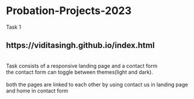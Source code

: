 # Probation-Projects-2023
Task 1
<h2>https://viditasingh.github.io/index.html</h2>
<br>Task consists of a responsive landing page and a contact form
<br> the contact form can toggle between themes(light and dark).
<br><br>
both the  pages are linked to each other by using contact us in landing page and home in contact form
